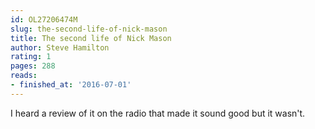```yaml
---
id: OL27206474M
slug: the-second-life-of-nick-mason
title: The second life of Nick Mason
author: Steve Hamilton
rating: 1
pages: 288
reads:
- finished_at: '2016-07-01'
---
```

I heard a review of it on the radio that made it sound good but it wasn't.
